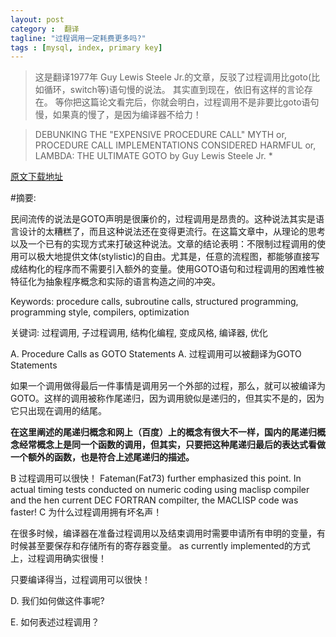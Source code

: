 ```yaml
---
layout: post
category :  翻译
tagline: "过程调用一定耗费更多吗?"
tags : [mysql, index, primary key]
---
```


> 这是翻译1977年 Guy Lewis Steele Jr.的文章，反驳了过程调用比goto(比如循环，switch等)语句慢的说法。
> 其实直到现在，依旧有这样的言论存在。
> 等你把这篇论文看完后，你就会明白，过程调用不是非要比goto语句慢，如果真的慢了，是因为编译器不给力！

> DEBUNKING THE "EXPENSIVE PROCEDURE CALL" MYTH or, PROCEDURE CALL IMPLEMENTATIONS CONSIDERED HARMFUL or, LAMBDA: THE ULTIMATE GOTO by Guy Lewis Steele Jr. *

[原文下载地址](http://library.readscheme.org/page1.html)

#摘要:

民间流传的说法是GOTO声明是很廉价的，过程调用是昂贵的。这种说法其实是语言设计的太糟糕了，而且这种说法还在变得更流行。在这篇文章中，从理论的思考以及一个已有的实现方式来打破这种说法。文章的结论表明：不限制过程调用的使用可以极大地提供文体(stylistic)的自由。尤其是，任意的流程图，都能够直接写成结构化的程序而不需要引入额外的变量。使用GOTO语句和过程调用的困难性被特征化为抽象程序概念和实际的语言构造之间的冲突。

Keywords: procedure calls, subroutine calls, structured programming, programming style, compilers, optimization

关键词: 过程调用, 子过程调用, 结构化编程, 变成风格, 编译器, 优化

A. Procedure Calls as GOTO Statements
A. 过程调用可以被翻译为GOTO Statements

如果一个调用做得最后一件事情是调用另一个外部的过程，那么，就可以被编译为GOTO。这样的调用被称作尾递归，因为调用貌似是递归的，但其实不是的，因为它只出现在调用的结尾。

**在这里阐述的尾递归概念和网上（百度）上的概念有很大不一样，国内的尾递归概念经常概念上是同一个函数的调用，但其实，只要把这种尾递归最后的表达式看做一个额外的函数，也是符合上述尾递归的描述。**


B 过程调用可以很快！
Fateman(Fat73) further emphasized  this point. In actual timing tests conducted on numeric coding using maclisp compiler and the hen current DEC FORTRAN compilter, the MACLISP code was faster!
C 为什么过程调用拥有坏名声！


在很多时候，编译器在准备过程调用以及结束调用时需要申请所有申明的变量，有时候甚至要保存和存储所有的寄存器变量。
as currently implemented的方式上，过程调用确实很慢！

只要编译得当，过程调用可以很快！

D. 我们如何做这件事呢?


E.  如何表述过程调用？
